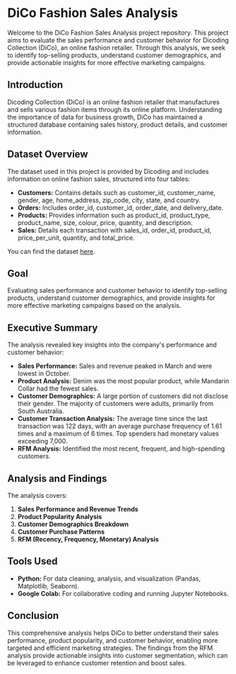 # DiCo Fashion Sales Analysis

Welcome to the DiCo Fashion Sales Analysis project repository. This project aims to evaluate the sales performance and customer behavior for Dicoding Collection (DiCo), an online fashion retailer. Through this analysis, we seek to identify top-selling products, understand customer demographics, and provide actionable insights for more effective marketing campaigns.

## Introduction

Dicoding Collection (DiCo) is an online fashion retailer that manufactures and sells various fashion items through its online platform. Understanding the importance of data for business growth, DiCo has maintained a structured database containing sales history, product details, and customer information.

## Dataset Overview

The dataset used in this project is provided by Dicoding and includes information on online fashion sales, structured into four tables:

- **Customers:** Contains details such as customer_id, customer_name, gender, age, home_address, zip_code, city, state, and country.
- **Orders:** Includes order_id, customer_id, order_date, and delivery_date.
- **Products:** Provides information such as product_id, product_type, product_name, size, colour, price, quantity, and description.
- **Sales:** Details each transaction with sales_id, order_id, product_id, price_per_unit, quantity, and total_price.

You can find the dataset [here](https://github.com/dicodingacademy/dicoding_dataset/tree/main/DicodingCollection).

## Goal

Evaluating sales performance and customer behavior to identify top-selling products, understand customer demographics, and provide insights for more effective marketing campaigns based on the analysis.

## Executive Summary

The analysis revealed key insights into the company's performance and customer behavior:
- **Sales Performance:** Sales and revenue peaked in March and were lowest in October.
- **Product Analysis:** Denim was the most popular product, while Mandarin Collar had the fewest sales.
- **Customer Demographics:** A large portion of customers did not disclose their gender. The majority of customers were adults, primarily from South Australia.
- **Customer Transaction Analysis:** The average time since the last transaction was 122 days, with an average purchase frequency of 1.61 times and a maximum of 6 times. Top spenders had monetary values exceeding 7,000.
- **RFM Analysis:** Identified the most recent, frequent, and high-spending customers.

## Analysis and Findings

The analysis covers:
1. **Sales Performance and Revenue Trends**
2. **Product Popularity Analysis**
3. **Customer Demographics Breakdown**
4. **Customer Purchase Patterns**
5. **RFM (Recency, Frequency, Monetary) Analysis**

## Tools Used

- **Python:** For data cleaning, analysis, and visualization (Pandas, Matplotlib, Seaborn).
- **Google Colab:** For collaborative coding and running Jupyter Notebooks.

## Conclusion

This comprehensive analysis helps DiCo to better understand their sales performance, product popularity, and customer behavior, enabling more targeted and efficient marketing strategies. The findings from the RFM analysis provide actionable insights into customer segmentation, which can be leveraged to enhance customer retention and boost sales.
